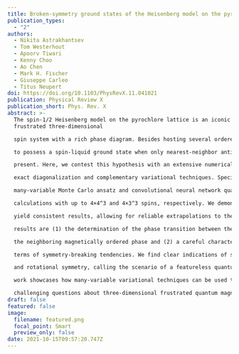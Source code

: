```yaml
---
title: Broken-symmetry ground states of the Heisenberg model on the pyrochlore lattice
publication_types:
  - "2"
authors:
  - Nikita Astrakhantsev
  - Tom Westerhout
  - Apoorv Tiwari
  - Kenny Choo
  - Ao Chen
  - Mark H. Fischer
  - Giuseppe Carleo
  - Titus Neupert
doi: https://doi.org/10.1103/PhysRevX.11.041021
publication: Physical Review X
publication_short: Phys. Rev. X
abstract: >-
  The spin-1/2 Heisenberg model on the pyrochlore lattice is an iconic
  frustrated three-dimensional

  spin system with a rich phase diagram. Besides hosting several ordered phases, the model is debated

  to possess a spin-liquid ground state when only nearest-neighbor antiferromagnetic interactions are

  present. Here, we contest this hypothesis with an extensive numerical investigation using both

  exact diagonalization and complementary variational techniques. Specifically, we employ a RVB-like

  many-variable Monte Carlo ansatz and convolutional neural network quantum states for (variational)

  calculations with up to 4×4^3 and 4×3^3 spins, respectively. We demonstrate that these techniques

  yield consistent results, allowing for reliable extrapolations to the thermodynamic limit. Our main

  results are (1) the determination of the phase transition between the putative spin-liquid phase and

  the neighboring magnetically ordered phase and (2) a careful characterization of the ground state in

  terms of symmetry-breaking tendencies. We find clear indications of spontaneously broken inversion

  and rotational symmetry, calling the scenario of a featureless quantum spin-liquid into question. Our

  work showcases how many-variable variational techniques can be used to make progress in answering

  challenging questions about three-dimensional frustrated quantum magnets.
draft: false
featured: false
image:
  filename: featured.png
  focal_point: Smart
  preview_only: false
date: 2021-10-15T09:57:20.747Z
---
```

